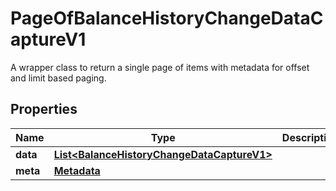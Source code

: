 

# PageOfBalanceHistoryChangeDataCaptureV1

A wrapper class to return a single page of items with metadata for offset and limit based paging.

## Properties

| Name | Type | Description | Notes |
|------------ | ------------- | ------------- | -------------|
|**data** | [**List&lt;BalanceHistoryChangeDataCaptureV1&gt;**](BalanceHistoryChangeDataCaptureV1.md) |  |  |
|**meta** | [**Metadata**](Metadata.md) |  |  |



